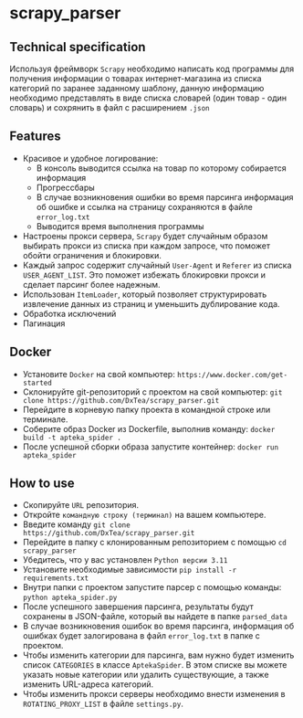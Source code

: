 # scrapy_parser
## Technical specification
Используя фреймворк `Scrapy` необходимо написать код программы для получения информации о товарах интернет-магазина из списка категорий по заранее заданному шаблону, 
данную информацию необходимо представлять в виде списка словарей (один товар - один словарь) и сохрянить в файл с расширением `.json`
## Features
* Красивое и удобное логирование:
  * В консоль выводится ссылка на товар по которому собирается информация
  * Прогрессбары
  * В случае возникновения ошибки во время парсинга информация об ошибке и ссылка на страницу сохраняются в файле `error_log.txt`
  * Выводится время выполнения программы
* Настроены прокси сервера, `Scrapy` будет случайным образом выбирать прокси из списка при каждом запросе, что поможет обойти ограничения и блокировки.
* Каждый запрос содержит случайный `User-Agent` и `Referer` из списка `USER_AGENT_LIST`. Это поможет избежать блокировки прокси и сделает парсинг более надежным.
* Использован `ItemLoader`, который позволяет структурировать извлечение данных из страниц и уменьшить дублирование кода.
* Обработка исключений
* Пагинация
## Docker
* Установите `Docker` на свой компьютер: `https://www.docker.com/get-started`
* Склонируйте git-репозиторий с проектом на свой компьютер: `git clone https://github.com/DxTea/scrapy_parser.git`
* Перейдите в корневую папку проекта в командной строке или терминале.
* Соберите образ Docker из Dockerfile, выполнив команду: `docker build -t apteka_spider .`
* После успешной сборки образа запустите контейнер: `docker run apteka_spider`
## How to use
* Скопируйте `URL` репозитория.
* Откройте `командную строку (терминал)` на вашем компьютере.
* Введите команду `git clone https://github.com/DxTea/scrapy_parser.git`
* Перейдите в папку с клонированным репозиторием с помощью `cd scrapy_parser`
* Убедитесь, что у вас установлен `Python версии 3.11`
* Установите необходимые зависимости `pip install -r requirements.txt`
* Внутри папки с проектом запустите парсер с помощью команды: `python apteka_spider.py`
* После успешного завершения парсинга, результаты будут сохранены в JSON-файле, который вы найдете в папке `parsed_data`
* В случае возникновения ошибок во время парсинга, информация об ошибках будет залогирована в файл `error_log.txt` в папке с проектом.
* Чтобы изменить категории для парсинга, вам нужно будет изменить список `CATEGORIES` в классе `AptekaSpider`. В этом списке вы можете указать новые категории или удалить существующие, а также изменить URL-адреса категорий.
* Чтобы изменить прокси серверы необходимо внести изменения в `ROTATING_PROXY_LIST` в файле `settings.py`.
